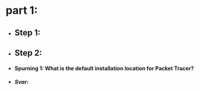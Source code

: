 # part 1:
* ##  Step 1:  
* ##  Step 2:  
* #### Spurning 1: What is the default installation location for Packet Tracer?  
* ##### Svar:
